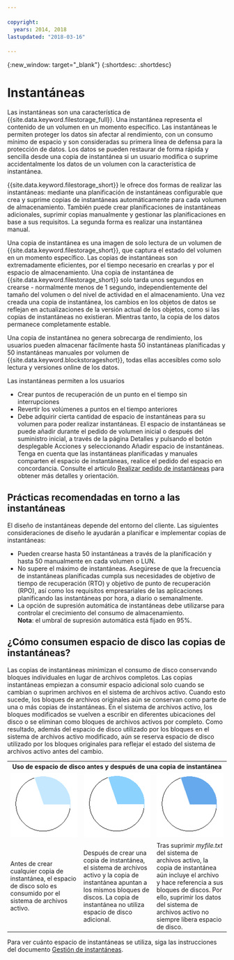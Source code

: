 ```yaml
---

copyright:
  years: 2014, 2018
lastupdated: "2018-03-16"

---
```

{:new_window: target="_blank"}
{:shortdesc: .shortdesc}

# Instantáneas

Las instantáneas son una característica de {{site.data.keyword.filestorage_full}}. Una instantánea representa el contenido de un volumen en un momento específico. Las instantáneas le permiten proteger los datos sin afectar al rendimiento, con un consumo mínimo de espacio y son consideradas su primera línea de defensa para la protección de datos. Los datos se pueden restaurar de forma rápida y sencilla desde una copia de instantánea si un usuario modifica o suprime accidentalmente los datos de un volumen con la característica de instantánea.

{{site.data.keyword.filestorage_short}} le ofrece dos formas de realizar las instantáneas: mediante una planificación de instantáneas configurable que crea y suprime copias de instantáneas automáticamente para cada volumen de almacenamiento. También puede crear planificaciones de instantáneas adicionales, suprimir copias manualmente y gestionar las planificaciones en base a sus requisitos. La segunda forma es realizar una instantánea manual.

Una copia de instantánea es una imagen de solo lectura de un volumen de {{site.data.keyword.filestorage_short}}, que captura el estado del volumen en un momento específico. Las copias de instantáneas son extremadamente eficientes, por el tiempo necesario en crearlas y por el espacio de almacenamiento. Una copia de instantánea de {{site.data.keyword.filestorage_short}} solo tarda unos segundos en crearse - normalmente menos de 1 segundo, independientemente del tamaño del volumen o del nivel de actividad en el almacenamiento. Una vez creada una copia de instantánea, los cambios en los objetos de datos se reflejan en actualizaciones de la versión actual de los objetos, como si las copias de instantáneas no existieran. Mientras tanto, la copia de los datos permanece completamente estable. 

Una copia de instantánea no genera sobrecarga de rendimiento, los usuarios pueden almacenar fácilmente hasta 50 instantáneas planificadas y 50 instantáneas manuales por volumen de {{site.data.keyword.blockstorageshort}}, todas ellas accesibles como solo lectura y versiones online de los datos.

Las instantáneas permiten a los usuarios

- Crear puntos de recuperación de un punto en el tiempo sin interrupciones
- Revertir los volúmenes a puntos en el tiempo anteriores
- Debe adquirir cierta cantidad de espacio de instantáneas para su volumen para poder realizar instantáneas. El espacio de instantáneas se puede añadir durante el pedido de volumen inicial o después del suministro inicial, a través de la página Detalles y pulsando el botón desplegable Acciones y seleccionando Añadir espacio de instantáneas. Tenga en cuenta que las instantáneas planificadas y manuales comparten el espacio de instantáneas, realice el pedido del espacio en concordancia. Consulte el artículo [Realizar pedido de instantáneas](ordering-snapshots.html) para obtener más detalles y orientación.

## Prácticas recomendadas en torno a las instantáneas
El diseño de instantáneas depende del entorno del cliente. Las siguientes consideraciones de diseño le ayudarán a planificar e implementar copias de instantáneas: 
- 	Pueden crearse hasta 50 instantáneas a través de la planificación y hasta 50 manualmente en cada volumen o LUN. 
- 	No supere el máximo de instantáneas. Asegúrese de que la frecuencia de instantáneas planificadas cumpla sus necesidades de objetivo de tiempo de recuperación (RTO) y objetivo de punto de recuperación (RPO), así como los requisitos empresariales de las aplicaciones planificando las instantáneas por hora, a diario o semanalmente. 
- 	La opción de supresión automática de instantáneas debe utilizarse para controlar el crecimiento del consumo de almacenamiento. <br/>
    **Nota**: el umbral de supresión automática está fijado en 95%.
    
## ¿Cómo consumen espacio de disco las copias de instantáneas?
Las copias de instantáneas minimizan el consumo de disco conservando bloques individuales en lugar de archivos completos. Las copias instantáneas empiezan a consumir espacio adicional solo cuando se cambian o suprimen archivos en el sistema de archivos activo. Cuando esto sucede, los bloques de archivos originales aún se conservan como parte de una o más copias de instantáneas.
En el sistema de archivos activo, los bloques modificados se vuelven a escribir en diferentes ubicaciones del disco o se eliminan como bloques de archivos activos por completo. Como resultado, además del espacio de disco utilizado por los bloques en el sistema de archivos activo modificado, aún se reserva espacio de disco utilizado por los bloques originales para reflejar el estado del sistema de archivos activo antes del cambio.

<table>
    <colgroup>
      <col style="width: 33.3%;"/>
      <col style="width: 33.3%;"/>
      <col style="width: 33.3%;"/>
    </colgroup>
    <tbody>
      <tr>
        <th colspan="3" style="border: 0.0px;text-align: center;">Uso de espacio de disco antes y después de una copia de instantánea</th>
     </tr><tr>
        <td style="border: 0.0px;text-align: center;"><img src="/images/bfcircle1.png" alt="Antes de una copia de instantánea"></td>
        <td style="border: 0.0px;text-align: center;"><img src="/images/bfcircle3.png" alt="Después de una copia de instantánea"></td>
        <td style="border: 0.0px;text-align: center;"><img src="/images/bfcircle2.png" alt="Cambios después de una copia de instantánea"></td>
     </tr><tr>
        <td style="border: 0.0px;">Antes de crear cualquier copia de instantánea, el espacio de disco solo es consumido por el sistema de archivos activo.</td>
        <td style="border: 0.0px;">Después de crear una copia de instantánea, el sistema de archivos activo y la copia de instantánea apuntan a los mismos bloques de discos. La copia de instantánea no utiliza espacio de disco adicional.</td>
        <td style="border: 0.0px;">Tras suprimir <i>myfile.txt</i> del sistema de archivos activo, la copia de instantánea aún incluye el archivo y hace referencia a sus bloques de discos. Por ello, suprimir los datos del sistema de archivos activo no siempre libera espacio de disco.</td>
      </tr>
    </tbody>
</table>

Para ver cuánto espacio de instantáneas se utiliza, siga las instrucciones del documento [Gestión de instantáneas](working-with-snapshots.html).
